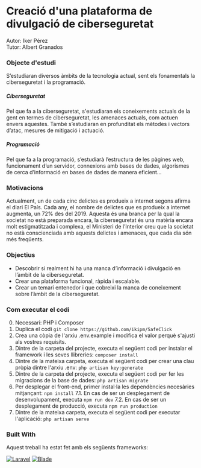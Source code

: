 # Creació d'una plataforma de divulgació de ciberseguretat

Autor: Iker Pérez\
Tutor: Albert Granados

### Objecte d'estudi

S’estudiaran diversos àmbits de la tecnologia actual, sent els fonamentals la ciberseguretat i la programació.

##### Ciberseguretat

Pel que fa a la ciberseguretat, s'estudiaran els coneixements actuals de la gent en termes de ciberseguretat, les amenaces actuals, com actuen envers aquestes. També s’estudiaran en profunditat els mètodes i vectors d’atac, mesures de mitigació i actuació.

##### Programació

Pel que fa a la programació, s’estudiarà l’estructura de les pàgines web, funcionament d’un servidor, connexions amb bases de dades, algorismes de cerca d’informació en bases de dades de manera eficient…

### Motivacions

Actualment, un de cada cinc delictes es produeix a internet segons afirma el diari El País. Cada any, el nombre de delictes que es produeix a internet augmenta, un 72% des del 2019. Aquesta és una branca per la qual la societat no està preparada encara, la ciberseguretat és una matèria encara molt estigmatitzada i complexa, el Ministeri de l’Interior creu que la societat no està conscienciada amb aquests delictes i amenaces, que cada dia són més freqüents.

### Objectius

-   Descobrir si realment hi ha una manca d’informació i divulgació en l’àmbit de la ciberseguretat.
-   Crear una plataforma funcional, ràpida i escalable.
-   Crear un temari entenedor i que cobreixi la manca de coneixement sobre l’àmbit de la ciberseguretat.

### Com executar el codi

0. Necessari: PHP i Composer
1. Duplica el codi `git clone https://github.com/ikipm/SafeClick`
2. Crea una còpia de l'arxiu .env.example i modifica el valor perquè s'ajusti als vostres requisits.
3. Dintre de la carpeta del projecte, executa el següent codi per instalar el framework i les seves llibreries: `composer install`
4. Dintre de la mateixa carpeta, executa el següent codi per crear una clau pròpia dintre l'arxiu .env: `php artisan key:generate`
5. Dintre de la carpeta del projecte, executa el següent codi per fer les migracions de la base de dades: `php artisan migrate`
6. Per desplegar el front-end, primer instal·la les dependències necesàries mitjançant: `npm install`
7.1. En cas de ser un desplegament de desenvolupament, executa `npm run dev`
7.2. En cas de ser un desplegament de producció, executa `npm run production`
8. Dintre de la mateixa carpeta, executa el següent codi per executar l'aplicació: `php artisan serve`

### Built With

Aquest treball ha estat fet amb els següents frameworks:

[![Laravel](https://img.shields.io/badge/Laravel-red?logo=laravel&style=for-the-badge)](https://laravel.com/)
[![Blade](https://img.shields.io/badge/Blade-blue?logo=blade&style=for-the-badge)](https://laravel.com/docs/10.x/blade)
